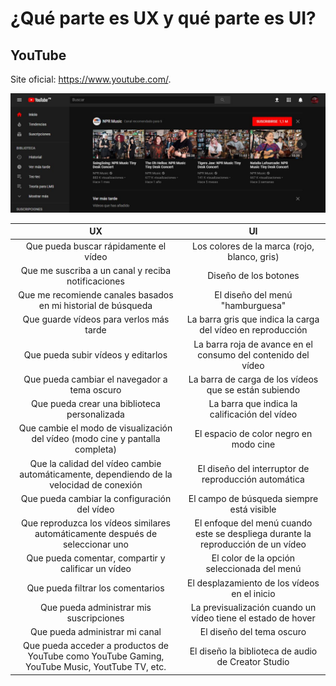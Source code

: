 # ¿Qué parte es UX y qué parte es UI?
## YouTube
Site oficial: https://www.youtube.com/.

![YouTube](assets/docs/youtube.jpg)

| UX | UI |
| :---------: | :---------: |
| Que pueda buscar rápidamente el vídeo   | Los colores de la marca (rojo, blanco, gris) |
| Que me suscriba a un canal y reciba notificaciones | Diseño de los botones |
| Que me recomiende canales basados en mi historial de búsqueda   | El diseño del menú "hamburguesa" |
| Que guarde vídeos para verlos más tarde | La barra gris que indica la carga del vídeo en reproducción |
| Que pueda subir vídeos y editarlos | La barra roja de avance en el consumo del contenido del vídeo |
| Que pueda cambiar el navegador a tema oscuro | La barra de carga de los vídeos que se están subiendo |
| Que pueda crear una biblioteca personalizada | La barra que indica la calificación del vídeo |
| Que cambie el modo de visualización del vídeo (modo cine y pantalla completa)| El espacio de color negro en modo cine |
| Que la calidad del vídeo cambie automáticamente, dependiendo de la velocidad de conexión | El diseño del interruptor de reproducción automática |
| Que pueda cambiar la configuración del vídeo | El campo de búsqueda siempre está visible |
| Que reproduzca los vídeos similares automáticamente después de seleccionar uno | El enfoque del menú cuando este se despliega durante la reproducción de un vídeo |
| Que pueda comentar, compartir y calificar un vídeo | El color de la opción seleccionada del menú |
| Que pueda filtrar los comentarios | El desplazamiento de los vídeos en el inicio |
| Que pueda administrar mis suscripciones | La previsualización cuando un vídeo tiene el estado de hover |
| Que pueda administrar mi canal | El diseño del tema oscuro |
| Que pueda acceder a productos de YouTube como YouTube Gaming, YouTube Music, YoutTube TV, etc. | El diseño la biblioteca de audio de Creator Studio |
